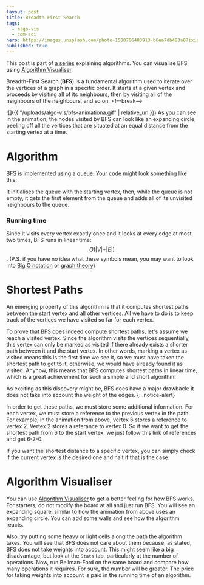 ```yaml
---
layout: post
title: Breadth First Search
tags:
  - algo-vis
  - com-sci
hero: https://images.unsplash.com/photo-1580706483913-b6ea7db483a0?ixid=MXwxMjA3fDB8MHxwaG90by1wYWdlfHx8fGVufDB8fHw%3D&ixlib=rb-1.2.1&auto=format&fit=crop&w=1237&q=80
published: true
---
```


This post is part of [a series](/tag/algo-vis/) explaining algorithms. You can visualise BFS using [Algorithm Visualiser](https://algovis.andcov.dev).

Breadth-First Search (**BFS**) is a fundamental algorithm used to iterate over the vertices of a graph in a specific order. It starts at a given vertex and proceeds by visiting all of its neighbours, then by visiting all of the neighbours of the neighbours, and so on.
<!–-break-–>

![]({{ "/uploads/algo-vis/bfs-animationa.gif" | relative_url }})
As you can see in the animation, the nodes visited by BFS can look like an expanding circle, peeling off all the vertices that are situated at an equal distance from the starting vertex at a time.

# Algorithm

BFS is implemented using a queue. Your code might look something like this:

<script src="https://gist.github.com/andcov/961711ee2c6b7701a33a056e293c7910.js"></script>

It initialises the queue with the starting vertex, then, while the queue is not empty, it gets the first element from the queue and adds all of its unvisited neighbours to the queue.

### Running time

Since it visits every vertex exactly once and it looks at every edge at most two times, BFS runs in linear time: $$O(\vert V \vert + \vert E \vert)$$. (P.S. if you have no idea what these symbols mean, you may want to look into [Big O notation](https://en.wikipedia.org/wiki/Big_O_notation) or [graph theory](https://en.wikipedia.org/wiki/Graph_theory))

# Shortest Paths

An emerging property of this algorithm is that it computes shortest paths between the start vertex and all other vertices. All we have to do is to keep track of the vertices we have visited so far for each vertex.

To prove that BFS does indeed compute shortest paths, let's assume we reach a visited vertex. Since the algorithm visits the vertices sequentially, this vertex can only be marked as visited if there already exists a shorter path between it and the start vertex. In other words, marking a vertex as visited means this is the first time we see it, so we must have taken the shortest path to get to it, otherwise, we would have already found it as visited. Anyhow, this means that BFS computes shortest paths in linear time, which is a great achievement for such a simple and short algorithm!

As exciting as this discovery might be, BFS does have a major drawback: it does not take into account the weight of the edges.
{: .notice-alert}

In order to get these paths, we must store some additional information. For each vertex, we must store a reference to the previous vertex in the path. For example, in the animation from above, vertex 6 stores a reference to vertex 2. Vertex 2 stores a referance to vertex 0. So if we want to get the shortest path from 6 to the start vertex, we just follow this link of references and get 6-2-0.

If you want the shortest distance to a specific vertex, you can simply check if the current vertex is the desired one and halt if that is the case.

# Algorithm Visualiser

You can use [Algorithm Visualiser](https://algovis.andcov.dev) to get a better feeling for how BFS works. For starters, do not modify the board at all and just run BFS. You will see an expanding square, similar to how the animation from above uses an expanding circle. You can add some walls and see how the algorithm reacts.

Also, try putting some heavy or light cells along the path the algorithm takes. You will see that BFS does not care about them because, as stated, BFS does not take weights into account. This might seem like a big disadvantage, but look at the `Stats` tab, particularly at the number of operations. Now, run Bellman-Ford on the same board and compare how many operations it requires. For sure, the number will be greater. The price for taking weights into account is paid in the running time of an algorithm.